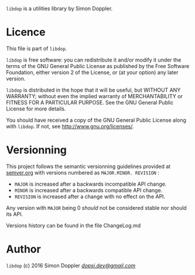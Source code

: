 `libdop` is a utilities library by Simon Doppler.

Licence
=======

This file is part of `libdop`.

`libdop` is free software: you can redistribute it and/or modify
it under the terms of the GNU General Public License as published by
the Free Software Foundation, either version 2 of the License, or
(at your option) any later version.

`libdop` is distributed in the hope that it will be useful,
but WITHOUT ANY WARRANTY; without even the implied warranty of
MERCHANTABILITY or FITNESS FOR A PARTICULAR PURPOSE. See the
GNU General Public License for more details.

You should have received a copy of the GNU General Public License
along with `libdop`. If not, see <http://www.gnu.org/licenses/>.

Versionning
===========

This project follows the semantic versionning guidelines provided at
[semver.org](http://semver.org/) with versions numbered as `MAJOR.MINOR.
REVISION` :

* `MAJOR` is increased after a backwards incompatible API change.
* `MINOR` is increased after a backwards compatible API change.
* `REVISION` is increased after a change with no effect on the API.

Any version with `MAJOR` being 0 *should* not be considered stable nor
should its API.

Versions history can be found in the file ChangeLog.md

Author
======

`libdop` (c) 2016 Simon Doppler *<dopsi.dev@gmail.com>*
